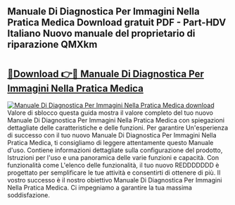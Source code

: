 ## Manuale Di Diagnostica Per Immagini Nella Pratica Medica Download gratuit PDF - Part-HDV Italiano Nuovo manuale del proprietario di riparazione QMXkm

# <h2><a href="http://df9toz.blite.top/?on=Manuale+Di+Diagnostica+Per+Immagini+Nella+Pratica+Medica">🔗Download 👉🔴 Manuale Di Diagnostica Per Immagini Nella Pratica Medica</a></h2>

[![Manuale Di Diagnostica Per Immagini Nella Pratica Medica download](https://i.imgur.com/lujVjoI.png)](http://df9toz.blite.top/?on=Manuale+Di+Diagnostica+Per+Immagini+Nella+Pratica+Medica)
Valore di sblocco questa guida mostra il valore completo del tuo nuovo Manuale Di Diagnostica Per Immagini Nella Pratica Medica con spiegazioni dettagliate delle caratteristiche e delle funzioni. Per garantire Un'esperienza di successo con il tuo nuovo Manuale Di Diagnostica Per Immagini Nella Pratica Medica, ti consigliamo di leggere attentamente questo Manuale d'uso. Contiene informazioni dettagliate sulla configurazione del prodotto, Istruzioni per l'uso e una panoramica delle varie funzioni e capacità. Con funzionalità come L'elenco delle funzionalità, il tuo nuovo REDDDDDDD è progettato per semplificare le tue attività e consentirti di ottenere di più. Il vostro successo è il nostro obiettivo Manuale Di Diagnostica Per Immagini Nella Pratica Medica. Ci impegniamo a garantire la tua massima soddisfazione.
